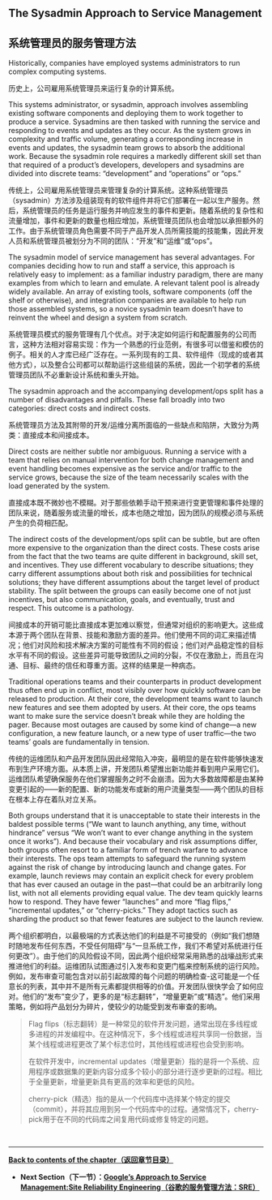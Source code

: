 ## **The Sysadmin Approach to Service Management**

## **系统管理员的服务管理方法**

Historically, companies have employed systems administrators to run complex computing systems.

历史上，公司雇用系统管理员来运行复杂的计算系统。

This systems administrator, or sysadmin, approach involves assembling existing software components and deploying them to work together to produce a service. Sysadmins are then tasked with running the service and responding to events and updates as they occur. As the system grows in complexity and traffic volume, generating a corresponding increase in events and updates, the sysadmin team grows to absorb the additional work. Because the sysadmin role requires a markedly different skill set than that required of a product’s developers, developers and sysadmins are divided into discrete teams: “development” and “operations” or “ops.”

传统上，公司雇用系统管理员来管理复杂的计算系统。这种系统管理员（sysadmin）方法涉及组装现有的软件组件并将它们部署在一起以生产服务。然后，系统管理员的任务是运行服务并响应发生的事件和更新。随着系统的复杂性和流量增加，事件和更新的数量也相应增加，系统管理员团队也会增加以承担额外的工作。由于系统管理员角色需要不同于产品开发人员所需技能的技能集，因此开发人员和系统管理员被划分为不同的团队：“开发”和“运维”或“ops”。

The sysadmin model of service management has several advantages. For companies deciding how to run and staff a service, this approach is relatively easy to implement: as a familiar industry paradigm, there are many examples from which to learn and emulate. A relevant talent pool is already widely available. An array of existing tools, software components (off the shelf or otherwise), and integration companies are available to help run those assembled systems, so a novice sysadmin team doesn’t have to reinvent the wheel and design a system from scratch.

系统管理员模式的服务管理有几个优点。对于决定如何运行和配置服务的公司而言，这种方法相对容易实现：作为一个熟悉的行业范例，有很多可以借鉴和模仿的例子。相关的人才库已经广泛存在。一系列现有的工具、软件组件（现成的或者其他方式），以及整合公司都可以帮助运行这些组装的系统，因此一个初学者的系统管理员团队不必重新设计系统和重头开始。

The sysadmin approach and the accompanying development/ops split has a number of disadvantages and pitfalls. These fall broadly into two categories: direct costs and indirect costs.

系统管理员方法及其附带的开发/运维分离所面临的一些缺点和陷阱，大致分为两类：直接成本和间接成本。

Direct costs are neither subtle nor ambiguous. Running a service with a team that relies on manual intervention for both change management and event handling becomes expensive as the service and/or traffic to the service grows, because the size of the team necessarily scales with the load generated by the system.

直接成本既不微妙也不模糊。对于那些依赖手动干预来进行变更管理和事件处理的团队来说，随着服务或流量的增长，成本也随之增加，因为团队的规模必须与系统产生的负荷相匹配。

The indirect costs of the development/ops split can be subtle, but are often more expensive to the organization than the direct costs. These costs arise from the fact that the two teams are quite different in background, skill set, and incentives. They use different vocabulary to describe situations; they carry different assumptions about both risk and possibilities for technical solutions; they have different assumptions about the target level of product stability. The split between the groups can easily become one of not just incentives, but also communication, goals, and eventually, trust and respect. This outcome is a pathology.

间接成本的开销可能比直接成本更加难以察觉，但通常对组织的影响更大。这些成本源于两个团队在背景、技能和激励方面的差异。他们使用不同的词汇来描述情况；他们对风险和技术解决方案的可能性有不同的假设；他们对产品稳定性的目标水平有不同的假设。这些差异可能导致团队之间的分裂，不仅在激励上，而且在沟通、目标、最终的信任和尊重方面。这样的结果是一种病态。

Traditional operations teams and their counterparts in product development thus often end up in conflict, most visibly over how quickly software can be released to production. At their core, the development teams want to launch new features and see them adopted by users. At their core, the ops teams want to make sure the service doesn’t break while they are holding the pager. Because most outages are caused by some kind of change—a new configuration, a new feature launch, or a new type of user traffic—the two teams’ goals are fundamentally in tension.

传统的运维团队和产品开发团队因此经常陷入冲突，最明显的是在软件能够快速发布到生产环境方面。从本质上讲，开发团队希望推出新功能并看到用户采用它们。运维团队希望确保服务在他们掌握服务之时不会崩溃。因为大多数故障都是由某种变更引起的——新的配置、新的功能发布或新的用户流量类型——两个团队的目标在根本上存在着队对立关系。

Both groups understand that it is unacceptable to state their interests in the baldest possible terms (“We want to launch anything, any time, without hindrance” versus “We won’t want to ever change anything in the system once it works”). And because their vocabulary and risk assumptions differ, both groups often resort to a familiar form of trench warfare to advance their interests. The ops team attempts to safeguard the running system against the risk of change by introducing launch and change gates. For example, launch reviews may contain an explicit check for every problem that has ever caused an outage in the past—that could be an arbitrarily long list, with not all elements providing equal value. The dev team quickly learns how to respond. They have fewer “launches” and more “flag flips,” “incremental updates,” or “cherry-picks.” They adopt tactics such as sharding the product so that fewer features are subject to the launch review.

两个组织都明白，以最极端的方式表达他们的利益是不可接受的（例如“我们想随时随地发布任何东西，不受任何阻碍”与“一旦系统工作，我们不希望对系统进行任何更改”）。由于他们的风险假设不同，因此两个组织经常采用熟悉的战壕战形式来推进他们的利益。运维团队试图通过引入发布和变更门槛来控制系统的运行风险。例如，发布审查可能包含对以前引起故障的每个问题的明确检查-这可能是一个任意长的列表，其中并不是所有元素都提供相等的价值。开发团队很快学会了如何应对。他们的“发布”变少了，更多的是“标志翻转”，“增量更新”或“精选”。他们采用策略，例如将产品划分为碎片，使较少的功能受到发布审查的影响。

> Flag flips（标志翻转）是一种常见的软件开发问题，通常出现在多线程或多进程的并发编程中。在这种情况下，多个线程或进程共享同一份数据，当某个线程或进程更改了某个标志位时，其他线程或进程也会受到影响。
>
> 在软件开发中，incremental updates（增量更新）指的是将一个系统、应用程序或数据集的更新内容分成多个较小的部分进行逐步更新的过程。相比于全量更新，增量更新具有更高的效率和更低的风险。
>
> cherry-pick（精选）指的是从一个代码库中选择某个特定的提交（commit），并将其应用到另一个代码库中的过程。通常情况下，cherry-pick用于在不同的代码库之间复用代码或修复特定的问题。

<br>

---

**[Back to contents of the chapter（返回章节目录）](introduction.md)**

- **Next Section（下一节）：[Google’s Approach to Service Management:Site Reliability Engineering（谷歌的服务管理方法：SRE）](google's_approach_to_service_management_site_reliability_engineering.md)**
